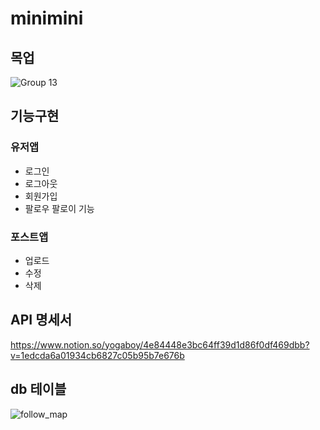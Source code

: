 # minimini

## 목업

![Group 13](https://user-images.githubusercontent.com/55477835/171114645-3ecc8b77-dd00-4bfe-87a4-69f4007112da.png)

## 기능구현
### 유저앱
- 로그인
- 로그아웃
- 회원가입
- 팔로우 팔로이 기능
### 포스트앱
- 업로드
- 수정
- 삭제

## API 명세서
https://www.notion.so/yogaboy/4e84448e3bc64ff39d1d86f0df469dbb?v=1edcda6a01934cb6827c05b95b7e676b

## db 테이블

![follow_map](https://user-images.githubusercontent.com/55477835/171115281-8e9bd8a7-a250-4397-bc02-5f3d98348bc1.png)
